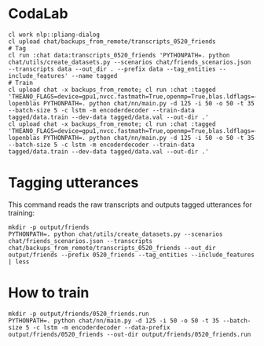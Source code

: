 # CodaLab

    cl work nlp::pliang-dialog
    cl upload chat/backups_from_remote/transcripts_0520_friends
    # Tag
    cl run :chat data:transcripts_0520_friends 'PYTHONPATH=. python chat/utils/create_datasets.py --scenarios chat/friends_scenarios.json --transcripts data --out_dir . --prefix data --tag_entities --include_features' --name tagged
    # Train
    cl upload chat -x backups_from_remote; cl run :chat :tagged 'THEANO_FLAGS=device=gpu1,nvcc.fastmath=True,openmp=True,blas.ldflags=-lopenblas PYTHONPATH=. python chat/nn/main.py -d 125 -i 50 -o 50 -t 35 --batch-size 5 -c lstm -m encoderdecoder --train-data tagged/data.train --dev-data tagged/data.val --out-dir .'
    cl upload chat -x backups_from_remote; cl run :chat :tagged 'THEANO_FLAGS=device=gpu1,nvcc.fastmath=True,openmp=True,blas.ldflags=-lopenblas PYTHONPATH=. python chat/nn/main.py -d 125 -i 50 -o 50 -t 35 --batch-size 5 -c lstm -m encoderdecoder --train-data tagged/data.train --dev-data tagged/data.val --out-dir .'

# Tagging utterances

This command reads the raw transcripts and outputs tagged utterances for training:

    mkdir -p output/friends
    PYTHONPATH=. python chat/utils/create_datasets.py --scenarios chat/friends_scenarios.json --transcripts chat/backups_from_remote/transcripts_0520_friends --out_dir output/friends --prefix 0520_friends --tag_entities --include_features | less

# How to train

    mkdir -p output/friends/0520_friends.run
    PYTHONPATH=. python chat/nn/main.py -d 125 -i 50 -o 50 -t 35 --batch-size 5 -c lstm -m encoderdecoder --data-prefix output/friends/0520_friends --out-dir output/friends/0520_friends.run
